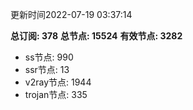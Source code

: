 更新时间2022-07-19 03:37:14

**总订阅: 378**
**总节点: 15524**
**有效节点: 3282**
- ss节点: 990
- ssr节点: 13
- v2ray节点: 1944
- trojan节点: 335

